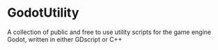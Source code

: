 # GodotUtility
A collection of public and free to use utility scripts for the game engine Godot, written in either GDscript or C++ 
